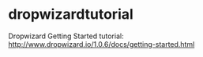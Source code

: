 # dropwizardtutorial
Dropwizard Getting Started tutorial: http://www.dropwizard.io/1.0.6/docs/getting-started.html
